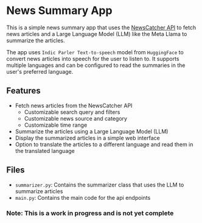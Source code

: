 # News Summary App

This is a simple news summary app that uses the [NewsCatcher API](https://newscatcherapi.com/) to fetch news articles and a Large Language Model (LLM) like the Meta Llama to summarize the articles. 

The app uses `Indic Parler Text-to-speech` model from `HuggingFace` to convert news articles into speech for the user to listen to. It supports multiple languages and can be configured to read the summaries in the user's preferred language.

## Features

- Fetch news articles from the NewsCatcher API
  - Customizable search query and filters
  - Customizable news source and category
  - Customizable time range
- Summarize the articles using a Large Language Model (LLM)
- Display the summarized articles in a simple web interface
- Option to translate the articles to a different language and read them in the translated language

## Files

- `summarizer.py`: Contains the summarizer class that uses the LLM to summarize articles
- `main.py`: Contains the main code for the api endpoints

### Note: This is a work in progress and is not yet complete
